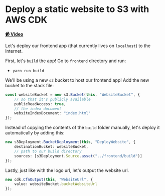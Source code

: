 # Deploy a static website to S3 with AWS CDK

**[📹 Video](https://egghead.io/lessons/aws-deploy-a-static-website-to-s3-with-aws-cdk)**

Let's deploy our frontend app (that currently lives on `localhost`) to the Internet.

 <TimeStamp start="0:14" end="1:04">


First, let's `build` the app! Go to `frontend` directory and run:

* `yarn run build`

We'll be using a new `s3` bucket to host our frontend app! Add the new bucket to the stack file:

```ts
const websiteBucket = new s3.Bucket(this, "WebsiteBucket", {
    // so that it's publicly available
    publicReadAccess: true,
    // the index document
    websiteIndexDocument: "index.html"
});
```
 </TimeStamp>   
 
  <TimeStamp start="1:04" end="1:24">

Instead of copying the contents of the `build` folder manually, let's deploy it automatically by adding this:

```ts
new s3Deployment.BucketDeployment(this, "DeployWebsite", {
    destinationBucket: websiteBucket,
    // path to our build directory
    sources: [s3Deployment.Source.asset("../frontend/build")]
});
```
 </TimeStamp>   

  <TimeStamp start="1:41" end="1:55">


Lastly, just like with the logo url, let's output the website url.

```ts
new cdk.CfnOutput(this, "WebsiteUrl", {
    value: websiteBucket.bucketWebsiteUrl
});
```
    
 </TimeStamp>
